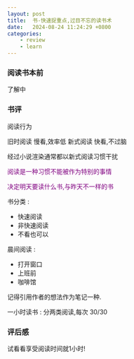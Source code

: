 ```yaml
---
layout: post
title:  书-快速捉重点,过目不忘的读书术
date:   2024-08-24 11:24:29 +0800
categories: 
    - review
    - learn 
---
```


### 阅读书本前

了解中

### 书评

阅读行为

旧时阅读 慢看,效率低
新式阅读 快看,不过脑

经过小说渲染通常都以新式阅读习惯干扰

<p style='color: purple;'>阅读是一种习惯不能被作为特别的事情</p>

<p style='color: purple;'>决定明天要读什么书,与昨天不一样的书</p>

书分类 :
- 快速阅读
- 非快速阅读
- 不看也可以

晨间阅读 :
- 打开窗口 
- 上班前
- 咖啡馆

记得引用作者的想法作为笔记一种.

一小时读书 : 分两类阅读,每次 30/30

### 评后感

试看看享受阅读时间就1小时! 